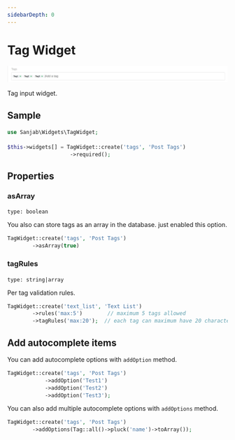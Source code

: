```yaml
---
sidebarDepth: 0
---
```

# Tag Widget
![Tag widget](../images/screenshots/widgets/tag.jpg)

Tag input widget.

## Sample
```php
use Sanjab\Widgets\TagWidget;

$this->widgets[] = TagWidget::create('tags', 'Post Tags')
                    ->required();
```

## Properties

### asArray
`type: boolean`

You also can store tags as an array in the database. just enabled this option.

```php
TagWidget::create('tags', 'Post Tags')
        ->asArray(true)
```

### tagRules
`type: string|array`

Per tag validation rules.
```php
TagWidget::create('text_list', 'Text List')
        ->rules('max:5')        // maximum 5 tags allowed
        ->tagRules('max:20');  // each tag can maximum have 20 characters.
```

## Add autocomplete items
You can add autocomplete options with `addOption` method.

```php
TagWidget::create('tags', 'Post Tags')
            ->addOption('Test1')
            ->addOption('Test2')
            ->addOption('Test3');
```

You can also add multiple autocomplete options with `addOptions` method.

```php
TagWidget::create('tags', 'Post Tags')
        ->addOptions(Tag::all()->pluck('name')->toArray());
```

